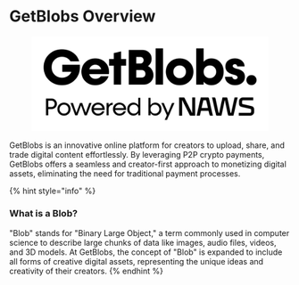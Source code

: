 # GetBlobs Overview



<figure><img src=".gitbook/assets/logo_getblobs_naws.svg" alt=""><figcaption></figcaption></figure>

GetBlobs is an innovative online platform for creators to upload, share, and trade digital content effortlessly. By leveraging P2P crypto payments, GetBlobs offers a seamless and creator-first approach to monetizing digital assets, eliminating the need for traditional payment processes.

{% hint style="info" %}
### What is a Blob?

"Blob" stands for "Binary Large Object," a term commonly used in computer science to describe large chunks of data like images, audio files, videos, and 3D models. At GetBlobs, the concept of "Blob" is expanded to include all forms of creative digital assets, representing the unique ideas and creativity of their creators.
{% endhint %}
